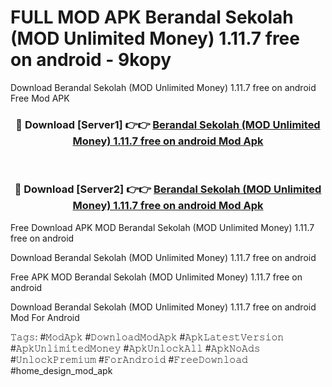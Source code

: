 # FULL MOD APK Berandal Sekolah (MOD Unlimited Money) 1.11.7 free on android - 9kopy
Download Berandal Sekolah (MOD Unlimited Money) 1.11.7 free on android Free Mod APK

<div align="center">
<h3>🔴 Download [Server1] 👉👉 <a href="https://apk-comot.site?title=Berandal_Sekolah_(MOD_Unlimited_Money)_1.11.7_free_on_android">Berandal Sekolah (MOD Unlimited Money) 1.11.7 free on android Mod Apk</a></h3><br>

<h3>🔴 Download [Server2] 👉👉 <a href="https://apk-comot.site?title=Berandal_Sekolah_(MOD_Unlimited_Money)_1.11.7_free_on_android">Berandal Sekolah (MOD Unlimited Money) 1.11.7 free on android Mod Apk</a></h3>
</div>


Free Download APK MOD Berandal Sekolah (MOD Unlimited Money) 1.11.7 free on android

Download Berandal Sekolah (MOD Unlimited Money) 1.11.7 free on android 

Free APK MOD Berandal Sekolah (MOD Unlimited Money) 1.11.7 free on android 

Download Berandal Sekolah (MOD Unlimited Money) 1.11.7 free on android Mod For Android

𝚃𝚊𝚐𝚜: #𝙼𝚘𝚍𝙰𝚙𝚔 #𝙳𝚘𝚠𝚗𝚕𝚘𝚊𝚍𝙼𝚘𝚍𝙰𝚙𝚔 #𝙰𝚙𝚔𝙻𝚊𝚝𝚎𝚜𝚝𝚅𝚎𝚛𝚜𝚒𝚘𝚗 #𝙰𝚙𝚔𝚄𝚗𝚕𝚒𝚖𝚒𝚝𝚎𝚍𝙼𝚘𝚗𝚎𝚢 #𝙰𝚙𝚔𝚄𝚗𝚕𝚘𝚌𝚔𝙰𝚕𝚕 #𝙰𝚙𝚔𝙽𝚘𝙰𝚍𝚜 #𝚄𝚗𝚕𝚘𝚌𝚔𝙿𝚛𝚎𝚖𝚒𝚞𝚖 #𝙵𝚘𝚛𝙰𝚗𝚍𝚛𝚘𝚒𝚍 #𝙵𝚛𝚎𝚎𝙳𝚘𝚠𝚗𝚕𝚘𝚊𝚍 #home_design_mod_apk